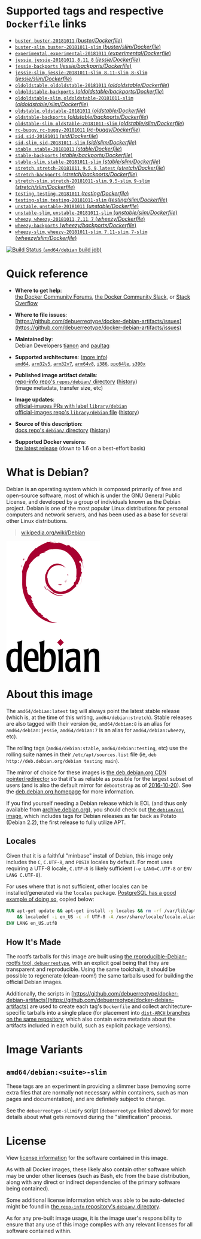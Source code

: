 <!--

********************************************************************************

WARNING:

    DO NOT EDIT "debian/README.md"

    IT IS AUTO-GENERATED

    (from the other files in "debian/" combined with a set of templates)

********************************************************************************

-->

# Supported tags and respective `Dockerfile` links

-	[`buster`, `buster-20181011` (*buster/Dockerfile*)](https://github.com/debuerreotype/docker-debian-artifacts/blob/5ef18a5df15ee6aeb352f3e308e56cec44df2833/buster/Dockerfile)
-	[`buster-slim`, `buster-20181011-slim` (*buster/slim/Dockerfile*)](https://github.com/debuerreotype/docker-debian-artifacts/blob/5ef18a5df15ee6aeb352f3e308e56cec44df2833/buster/slim/Dockerfile)
-	[`experimental`, `experimental-20181011` (*experimental/Dockerfile*)](https://github.com/debuerreotype/docker-debian-artifacts/blob/5ef18a5df15ee6aeb352f3e308e56cec44df2833/experimental/Dockerfile)
-	[`jessie`, `jessie-20181011`, `8.11`, `8` (*jessie/Dockerfile*)](https://github.com/debuerreotype/docker-debian-artifacts/blob/5ef18a5df15ee6aeb352f3e308e56cec44df2833/jessie/Dockerfile)
-	[`jessie-backports` (*jessie/backports/Dockerfile*)](https://github.com/debuerreotype/docker-debian-artifacts/blob/5ef18a5df15ee6aeb352f3e308e56cec44df2833/jessie/backports/Dockerfile)
-	[`jessie-slim`, `jessie-20181011-slim`, `8.11-slim`, `8-slim` (*jessie/slim/Dockerfile*)](https://github.com/debuerreotype/docker-debian-artifacts/blob/5ef18a5df15ee6aeb352f3e308e56cec44df2833/jessie/slim/Dockerfile)
-	[`oldoldstable`, `oldoldstable-20181011` (*oldoldstable/Dockerfile*)](https://github.com/debuerreotype/docker-debian-artifacts/blob/5ef18a5df15ee6aeb352f3e308e56cec44df2833/oldoldstable/Dockerfile)
-	[`oldoldstable-backports` (*oldoldstable/backports/Dockerfile*)](https://github.com/debuerreotype/docker-debian-artifacts/blob/5ef18a5df15ee6aeb352f3e308e56cec44df2833/oldoldstable/backports/Dockerfile)
-	[`oldoldstable-slim`, `oldoldstable-20181011-slim` (*oldoldstable/slim/Dockerfile*)](https://github.com/debuerreotype/docker-debian-artifacts/blob/5ef18a5df15ee6aeb352f3e308e56cec44df2833/oldoldstable/slim/Dockerfile)
-	[`oldstable`, `oldstable-20181011` (*oldstable/Dockerfile*)](https://github.com/debuerreotype/docker-debian-artifacts/blob/5ef18a5df15ee6aeb352f3e308e56cec44df2833/oldstable/Dockerfile)
-	[`oldstable-backports` (*oldstable/backports/Dockerfile*)](https://github.com/debuerreotype/docker-debian-artifacts/blob/5ef18a5df15ee6aeb352f3e308e56cec44df2833/oldstable/backports/Dockerfile)
-	[`oldstable-slim`, `oldstable-20181011-slim` (*oldstable/slim/Dockerfile*)](https://github.com/debuerreotype/docker-debian-artifacts/blob/5ef18a5df15ee6aeb352f3e308e56cec44df2833/oldstable/slim/Dockerfile)
-	[`rc-buggy`, `rc-buggy-20181011` (*rc-buggy/Dockerfile*)](https://github.com/debuerreotype/docker-debian-artifacts/blob/5ef18a5df15ee6aeb352f3e308e56cec44df2833/rc-buggy/Dockerfile)
-	[`sid`, `sid-20181011` (*sid/Dockerfile*)](https://github.com/debuerreotype/docker-debian-artifacts/blob/5ef18a5df15ee6aeb352f3e308e56cec44df2833/sid/Dockerfile)
-	[`sid-slim`, `sid-20181011-slim` (*sid/slim/Dockerfile*)](https://github.com/debuerreotype/docker-debian-artifacts/blob/5ef18a5df15ee6aeb352f3e308e56cec44df2833/sid/slim/Dockerfile)
-	[`stable`, `stable-20181011` (*stable/Dockerfile*)](https://github.com/debuerreotype/docker-debian-artifacts/blob/5ef18a5df15ee6aeb352f3e308e56cec44df2833/stable/Dockerfile)
-	[`stable-backports` (*stable/backports/Dockerfile*)](https://github.com/debuerreotype/docker-debian-artifacts/blob/5ef18a5df15ee6aeb352f3e308e56cec44df2833/stable/backports/Dockerfile)
-	[`stable-slim`, `stable-20181011-slim` (*stable/slim/Dockerfile*)](https://github.com/debuerreotype/docker-debian-artifacts/blob/5ef18a5df15ee6aeb352f3e308e56cec44df2833/stable/slim/Dockerfile)
-	[`stretch`, `stretch-20181011`, `9.5`, `9`, `latest` (*stretch/Dockerfile*)](https://github.com/debuerreotype/docker-debian-artifacts/blob/5ef18a5df15ee6aeb352f3e308e56cec44df2833/stretch/Dockerfile)
-	[`stretch-backports` (*stretch/backports/Dockerfile*)](https://github.com/debuerreotype/docker-debian-artifacts/blob/5ef18a5df15ee6aeb352f3e308e56cec44df2833/stretch/backports/Dockerfile)
-	[`stretch-slim`, `stretch-20181011-slim`, `9.5-slim`, `9-slim` (*stretch/slim/Dockerfile*)](https://github.com/debuerreotype/docker-debian-artifacts/blob/5ef18a5df15ee6aeb352f3e308e56cec44df2833/stretch/slim/Dockerfile)
-	[`testing`, `testing-20181011` (*testing/Dockerfile*)](https://github.com/debuerreotype/docker-debian-artifacts/blob/5ef18a5df15ee6aeb352f3e308e56cec44df2833/testing/Dockerfile)
-	[`testing-slim`, `testing-20181011-slim` (*testing/slim/Dockerfile*)](https://github.com/debuerreotype/docker-debian-artifacts/blob/5ef18a5df15ee6aeb352f3e308e56cec44df2833/testing/slim/Dockerfile)
-	[`unstable`, `unstable-20181011` (*unstable/Dockerfile*)](https://github.com/debuerreotype/docker-debian-artifacts/blob/5ef18a5df15ee6aeb352f3e308e56cec44df2833/unstable/Dockerfile)
-	[`unstable-slim`, `unstable-20181011-slim` (*unstable/slim/Dockerfile*)](https://github.com/debuerreotype/docker-debian-artifacts/blob/5ef18a5df15ee6aeb352f3e308e56cec44df2833/unstable/slim/Dockerfile)
-	[`wheezy`, `wheezy-20181011`, `7.11`, `7` (*wheezy/Dockerfile*)](https://github.com/debuerreotype/docker-debian-artifacts/blob/5ef18a5df15ee6aeb352f3e308e56cec44df2833/wheezy/Dockerfile)
-	[`wheezy-backports` (*wheezy/backports/Dockerfile*)](https://github.com/debuerreotype/docker-debian-artifacts/blob/5ef18a5df15ee6aeb352f3e308e56cec44df2833/wheezy/backports/Dockerfile)
-	[`wheezy-slim`, `wheezy-20181011-slim`, `7.11-slim`, `7-slim` (*wheezy/slim/Dockerfile*)](https://github.com/debuerreotype/docker-debian-artifacts/blob/5ef18a5df15ee6aeb352f3e308e56cec44df2833/wheezy/slim/Dockerfile)

[![Build Status](https://doi-janky.infosiftr.net/job/multiarch/job/amd64/job/debian/badge/icon) (`amd64/debian` build job)](https://doi-janky.infosiftr.net/job/multiarch/job/amd64/job/debian/)

# Quick reference

-	**Where to get help**:  
	[the Docker Community Forums](https://forums.docker.com/), [the Docker Community Slack](https://blog.docker.com/2016/11/introducing-docker-community-directory-docker-community-slack/), or [Stack Overflow](https://stackoverflow.com/search?tab=newest&q=docker)

-	**Where to file issues**:  
	[https://github.com/debuerreotype/docker-debian-artifacts/issues](https://github.com/debuerreotype/docker-debian-artifacts/issues)

-	**Maintained by**:  
	Debian Developers [tianon](https://qa.debian.org/developer.php?login=tianon) and [paultag](https://qa.debian.org/developer.php?login=paultag)

-	**Supported architectures**: ([more info](https://github.com/docker-library/official-images#architectures-other-than-amd64))  
	[`amd64`](https://hub.docker.com/r/amd64/debian/), [`arm32v5`](https://hub.docker.com/r/arm32v5/debian/), [`arm32v7`](https://hub.docker.com/r/arm32v7/debian/), [`arm64v8`](https://hub.docker.com/r/arm64v8/debian/), [`i386`](https://hub.docker.com/r/i386/debian/), [`ppc64le`](https://hub.docker.com/r/ppc64le/debian/), [`s390x`](https://hub.docker.com/r/s390x/debian/)

-	**Published image artifact details**:  
	[repo-info repo's `repos/debian/` directory](https://github.com/docker-library/repo-info/blob/master/repos/debian) ([history](https://github.com/docker-library/repo-info/commits/master/repos/debian))  
	(image metadata, transfer size, etc)

-	**Image updates**:  
	[official-images PRs with label `library/debian`](https://github.com/docker-library/official-images/pulls?q=label%3Alibrary%2Fdebian)  
	[official-images repo's `library/debian` file](https://github.com/docker-library/official-images/blob/master/library/debian) ([history](https://github.com/docker-library/official-images/commits/master/library/debian))

-	**Source of this description**:  
	[docs repo's `debian/` directory](https://github.com/docker-library/docs/tree/master/debian) ([history](https://github.com/docker-library/docs/commits/master/debian))

-	**Supported Docker versions**:  
	[the latest release](https://github.com/docker/docker-ce/releases/latest) (down to 1.6 on a best-effort basis)

# What is Debian?

Debian is an operating system which is composed primarily of free and open-source software, most of which is under the GNU General Public License, and developed by a group of individuals known as the Debian project. Debian is one of the most popular Linux distributions for personal computers and network servers, and has been used as a base for several other Linux distributions.

> [wikipedia.org/wiki/Debian](https://en.wikipedia.org/wiki/Debian)

![logo](https://raw.githubusercontent.com/docker-library/docs/b449be7df57e9ed9086bb5821bfb5d6cdc5d67a4/debian/logo.png)

# About this image

The `amd64/debian:latest` tag will always point the latest stable release (which is, at the time of this writing, `amd64/debian:stretch`). Stable releases are also tagged with their version (ie, `amd64/debian:8` is an alias for `amd64/debian:jessie`, `amd64/debian:7` is an alias for `amd64/debian:wheezy`, etc).

The rolling tags (`amd64/debian:stable`, `amd64/debian:testing`, etc) use the rolling suite names in their `/etc/apt/sources.list` file (ie, `deb http://deb.debian.org/debian testing main`).

The mirror of choice for these images is [the deb.debian.org CDN pointer/redirector](https://deb.debian.org) so that it's as reliable as possible for the largest subset of users (and is also the default mirror for `debootstrap` as of [2016-10-20](https://anonscm.debian.org/cgit/d-i/debootstrap.git/commit/?id=9e8bc60ad1ccf3a25ce7890526b70059f3e770de)). See the [deb.debian.org homepage](https://deb.debian.org) for more information.

If you find yourself needing a Debian release which is EOL (and thus only available from [archive.debian.org](http://archive.debian.org)), you should check out [the `debian/eol` image](https://hub.docker.com/r/debian/eol/), which includes tags for Debian releases as far back as Potato (Debian 2.2), the first release to fully utilize APT.

## Locales

Given that it is a faithful "minbase" install of Debian, this image only includes the `C`, `C.UTF-8`, and `POSIX` locales by default. For most uses requiring a UTF-8 locale, `C.UTF-8` is likely sufficient (`-e LANG=C.UTF-8` or `ENV LANG C.UTF-8`).

For uses where that is not sufficient, other locales can be installed/generated via the `locales` package. [PostgreSQL has a good example of doing so](https://github.com/docker-library/postgres/blob/69bc540ecfffecce72d49fa7e4a46680350037f9/9.6/Dockerfile#L21-L24), copied below:

```dockerfile
RUN apt-get update && apt-get install -y locales && rm -rf /var/lib/apt/lists/* \
	&& localedef -i en_US -c -f UTF-8 -A /usr/share/locale/locale.alias en_US.UTF-8
ENV LANG en_US.utf8
```

## How It's Made

The rootfs tarballs for this image are built using [the reproducible-Debian-rootfs tool, `debuerreotype`](https://github.com/debuerreotype/debuerreotype), with an explicit goal being that they are transparent and reproducible. Using the same toolchain, it should be possible to regenerate (clean-room!) the same tarballs used for building the official Debian images.

Additionally, the scripts in [https://github.com/debuerreotype/docker-debian-artifacts](https://github.com/debuerreotype/docker-debian-artifacts) are used to create each tag's `Dockerfile` and collect architecture-specific tarballs into a single place (for placement into [`dist-ARCH` branches on the same repository](https://github.com/debuerreotype/docker-debian-artifacts/branches), which also contain extra metadata about the artifacts included in each build, such as explicit package versions).

# Image Variants

## `amd64/debian:<suite>-slim`

These tags are an experiment in providing a slimmer base (removing some extra files that are normally not necessary within containers, such as man pages and documentation), and are definitely subject to change.

See the `debuerreotype-slimify` script (`debuerreotype` linked above) for more details about what gets removed during the "slimification" process.

# License

View [license information](https://www.debian.org/social_contract#guidelines) for the software contained in this image.

As with all Docker images, these likely also contain other software which may be under other licenses (such as Bash, etc from the base distribution, along with any direct or indirect dependencies of the primary software being contained).

Some additional license information which was able to be auto-detected might be found in [the `repo-info` repository's `debian/` directory](https://github.com/docker-library/repo-info/tree/master/repos/debian).

As for any pre-built image usage, it is the image user's responsibility to ensure that any use of this image complies with any relevant licenses for all software contained within.
